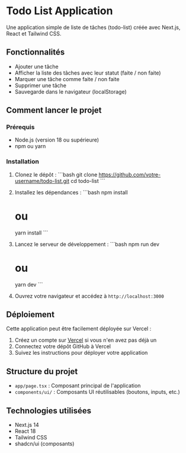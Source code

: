 # Todo List Application

Une application simple de liste de tâches (todo-list) créée avec Next.js, React et Tailwind CSS.

## Fonctionnalités

- Ajouter une tâche
- Afficher la liste des tâches avec leur statut (faite / non faite)
- Marquer une tâche comme faite / non faite
- Supprimer une tâche
- Sauvegarde dans le navigateur (localStorage)

## Comment lancer le projet

### Prérequis

- Node.js (version 18 ou supérieure)
- npm ou yarn

### Installation

1. Clonez le dépôt :
   \`\`\`bash
   git clone https://github.com/votre-username/todo-list.git
   cd todo-list
   \`\`\`

2. Installez les dépendances :
   \`\`\`bash
   npm install
   # ou
   yarn install
   \`\`\`

3. Lancez le serveur de développement :
   \`\`\`bash
   npm run dev
   # ou
   yarn dev
   \`\`\`

4. Ouvrez votre navigateur et accédez à `http://localhost:3000`

## Déploiement

Cette application peut être facilement déployée sur Vercel :

1. Créez un compte sur [Vercel](https://vercel.com) si vous n'en avez pas déjà un
2. Connectez votre dépôt GitHub à Vercel
3. Suivez les instructions pour déployer votre application

## Structure du projet

- `app/page.tsx` : Composant principal de l'application
- `components/ui/` : Composants UI réutilisables (boutons, inputs, etc.)

## Technologies utilisées

- Next.js 14
- React 18
- Tailwind CSS
- shadcn/ui (composants)
